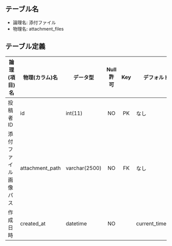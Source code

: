 ## テーブル名

- 論理名: 添付ファイル
- 物理名: attachment_files

## テーブル定義

| 論理(項目)名        | 物理(カラム)名     | データ型         | Null許可  | Key | デフォルト値       | その他設定       | 備考        |
|-------------------|------------------|-----------------|:--------:|:---:|------------------|----------------|-------------|
| 投稿者ID           | id               | int(11)         | NO       | PK  | なし              |                | UNSIGNED    |
| 添付ファイル画像パス | attachment_path  | varchar(2500)   | NO       | FK  | なし               |                |             |
| 作成日時           | created_at       | datetime        | NO       |     | current_timestamp |                |             |
